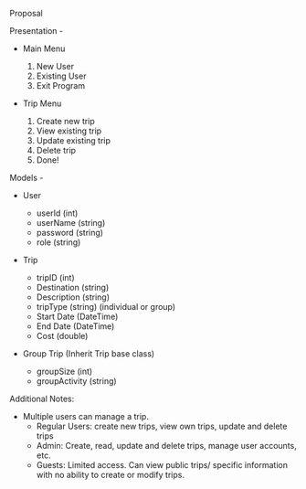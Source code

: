 Proposal

Presentation -

- Main Menu
  1.  New User
  2.  Existing User
  3.  Exit Program

- Trip Menu
  1.  Create new trip
  2.  View existing trip
  3.  Update existing trip
  4.  Delete trip
  5.  Done!

Models -

- User
  - userId (int)
  - userName (string)
  - password (string)
  - role (string)

- Trip
  - tripID (int)
  - Destination (string)
  - Description (string)
  - tripType (string) (individual or group)
  - Start Date (DateTime)
  - End Date (DateTime)
  - Cost (double)

- Group Trip (Inherit Trip base class)
  - groupSize (int)
  - groupActivity (string)

Additional Notes:

- Multiple users can manage a trip.
  - Regular Users: create new trips, view own trips, update and delete trips
  - Admin: Create, read, update and delete trips, manage user accounts, etc.
  - Guests: Limited access. Can view public trips/ specific information with no ability to create or modify trips.
